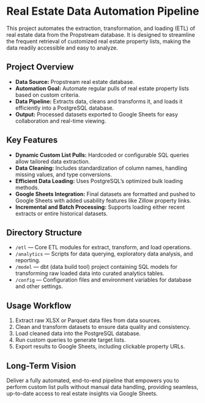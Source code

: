# Real Estate Data Automation Pipeline

This project automates the extraction, transformation, and loading (ETL) of real estate data from the Propstream database. It is designed to streamline the frequent retrieval of customized real estate property lists, making the data readily accessible and easy to analyze.

## Project Overview

- **Data Source:** Propstream real estate database.
- **Automation Goal:** Automate regular pulls of real estate property lists based on custom criteria.
- **Data Pipeline:** Extracts data, cleans and transforms it, and loads it efficiently into a PostgreSQL database.
- **Output:** Processed datasets exported to Google Sheets for easy collaboration and real-time viewing.

## Key Features

- **Dynamic Custom List Pulls:** Hardcoded or configurable SQL queries allow tailored data extraction.
- **Data Cleaning:** Includes standardization of column names, handling missing values, and type conversions.
- **Efficient Data Loading:** Uses PostgreSQL’s optimized bulk loading methods.
- **Google Sheets Integration:** Final datasets are formatted and pushed to Google Sheets with added usability features like Zillow property links.
- **Incremental and Batch Processing:** Supports loading either recent extracts or entire historical datasets.

## Directory Structure

- `/etl` — Core ETL modules for extract, transform, and load operations.
- `/analytics` — Scripts for data querying, exploratory data analysis, and reporting.
- `/model` — dbt (data build tool) project containing SQL models for transforming raw loaded data into curated analytics tables.
- `/config` — Configuration files and environment variables for database and other settings.

## Usage Workflow

1. Extract raw XLSX or Parquet data files from data sources.
2. Clean and transform datasets to ensure data quality and consistency.
3. Load cleaned data into the PostgreSQL database.
4. Run custom queries to generate target lists.
5. Export results to Google Sheets, including clickable property URLs.

## Long-Term Vision

Deliver a fully automated, end-to-end pipeline that empowers you to perform custom list pulls without manual data handling, providing seamless, up-to-date access to real estate insights via Google Sheets.
